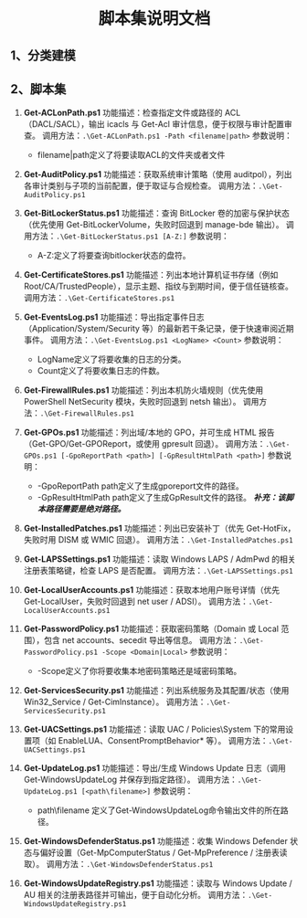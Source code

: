# <center>脚本集说明文档</center>
## 1、分类建模


## 2、脚本集

1. **Get-ACLonPath.ps1**
	功能描述：检查指定文件或路径的 ACL（DACL/SACL），输出 icacls 与 Get-Acl 审计信息，便于权限与审计配置审查。
	调用方法：`.\Get-ACLonPath.ps1 -Path <filename|path>`
    参数说明：
    + filename|path定义了将要读取ACL的文件夹或者文件


2. **Get-AuditPolicy.ps1**
	功能描述：获取系统审计策略（使用 auditpol），列出各审计类别与子项的当前配置，便于取证与合规检查。
	调用方法：`.\Get-AuditPolicy.ps1`


3. **Get-BitLockerStatus.ps1**
	功能描述：查询 BitLocker 卷的加密与保护状态（优先使用 Get-BitLockerVolume，失败时回退到 manage-bde 输出）。
	调用方法：`.\Get-BitLockerStatus.ps1 [A-Z:]`
    参数说明：
    + A-Z:定义了将要查询bitlocker状态的盘符。


4. **Get-CertificateStores.ps1**
	功能描述：列出本地计算机证书存储（例如 Root/CA/TrustedPeople），显示主题、指纹与到期时间，便于信任链核查。
	调用方法：`.\Get-CertificateStores.ps1`


5. **Get-EventsLog.ps1**
	功能描述：导出指定事件日志（Application/System/Security 等）的最新若干条记录，便于快速审阅近期事件。
	调用方法：`.\Get-EventsLog.ps1 <LogName> <Count>`
    参数说明：
    + LogName定义了将要收集的日志的分类。
    + Count定义了将要收集日志的件数。


6. **Get-FirewallRules.ps1**
	功能描述：列出本机防火墙规则（优先使用 PowerShell NetSecurity 模块，失败时回退到 netsh 输出）。
	调用方法：`.\Get-FirewallRules.ps1`


7. **Get-GPOs.ps1**
	功能描述：列出域/本地的 GPO，并可生成 HTML 报告（Get-GPO/Get-GPOReport，或使用 gpresult 回退）。
	调用方法：`.\Get-GPOs.ps1 [-GpoReportPath <path>] [-GpResultHtmlPath <path>]`
    参数说明：
    + -GpoReportPath path定义了生成gporeport文件的路径。
    + -GpResultHtmlPath path定义了生成GpResult文件的路径。
    ***补充：该脚本路径需要是绝对路径。***


8. **Get-InstalledPatches.ps1**
	功能描述：列出已安装补丁（优先 Get-HotFix，失败时用 DISM 或 WMIC 回退）。
	调用方法：`.\Get-InstalledPatches.ps1`


9. **Get-LAPSSettings.ps1**
	功能描述：读取 Windows LAPS / AdmPwd 的相关注册表策略键，检查 LAPS 是否配置。
	调用方法：`.\Get-LAPSSettings.ps1`


10. **Get-LocalUserAccounts.ps1**
	功能描述：获取本地用户账号详情（优先 Get-LocalUser，失败时回退到 net user / ADSI）。
	调用方法：`.\Get-LocalUserAccounts.ps1`


11. **Get-PasswordPolicy.ps1**
	功能描述：获取密码策略（Domain 或 Local 范围），包含 net accounts、secedit 导出等信息。
	调用方法：`.\Get-PasswordPolicy.ps1 -Scope <Domain|Local>`
    参数说明：
    + -Scope定义了你将要收集本地密码策略还是域密码策略。


12. **Get-ServicesSecurity.ps1**
	功能描述：列出系统服务及其配置/状态（使用 Win32_Service / Get-CimInstance）。
	调用方法：`.\Get-ServicesSecurity.ps1`


13. **Get-UACSettings.ps1**
	功能描述：读取 UAC / Policies\System 下的常用设置项（如 EnableLUA、ConsentPromptBehavior* 等）。
	调用方法：`.\Get-UACSettings.ps1`


14. **Get-UpdateLog.ps1**
	功能描述：导出/生成 Windows Update 日志（调用 Get-WindowsUpdateLog 并保存到指定路径）。
	调用方法：`.\Get-UpdateLog.ps1 [<path\filename>]`
    参数说明：
    + path\filename 定义了Get-WindowsUpdateLog命令输出文件的所在路径。


15. **Get-WindowsDefenderStatus.ps1**
	功能描述：收集 Windows Defender 状态与偏好设置（Get-MpComputerStatus / Get-MpPreference / 注册表读取）。
	调用方法：`.\Get-WindowsDefenderStatus.ps1`


16. **Get-WindowsUpdateRegistry.ps1**
	功能描述：读取与 Windows Update / AU 相关的注册表路径并可输出，便于自动化分析。
	调用方法：`.\Get-WindowsUpdateRegistry.ps1`
